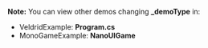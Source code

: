 **Note:** You can view other demos changing **_demoType** in:

* VeldridExample: **Program.cs**
* MonoGameExample: **NanoUIGame**
